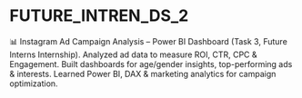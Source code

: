 # FUTURE_INTREN_DS_2
📊 Instagram Ad Campaign Analysis – Power BI Dashboard (Task 3, Future Interns Internship). Analyzed ad data to measure ROI, CTR, CPC &amp; Engagement. Built dashboards for age/gender insights, top-performing ads &amp; interests. Learned Power BI, DAX &amp; marketing analytics for campaign optimization.

